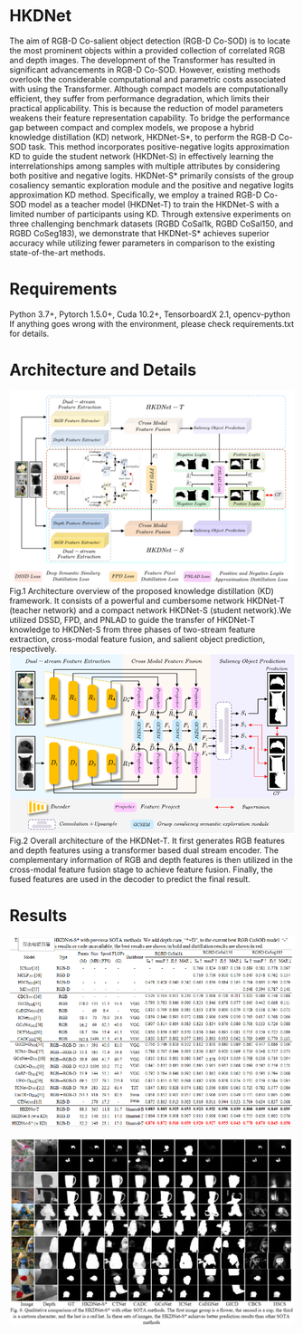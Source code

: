 # HKDNet
  The aim of RGB-D Co-salient object detection (RGB-D Co-SOD) is to locate the most prominent objects within a provided collection of correlated RGB and depth images. The development of the Transformer has resulted in significant advancements in RGB-D Co-SOD. However, existing methods overlook the considerable computational and parametric costs associated with using the Transformer. Although compact models are computationally efficient, they suffer from performance degradation, which limits their practical applicability. This is because the reduction of model parameters weakens their feature representation capability. To bridge the performance gap between compact and complex models, we propose a hybrid knowledge distillation (KD) network, HKDNet-S*, to perform the RGB-D Co-SOD task. This method incorporates positive-negative logits approximation KD to guide the student network (HKDNet-S) in effectively learning the interrelationships among samples with multiple attributes by considering both positive and negative logits. HKDNet-S* primarily consists of the group cosaliency semantic exploration module and the positive and negative logits approximation KD method. Specifically, we employ a trained RGB-D Co-SOD model as a teacher model (HKDNet-T) to train the HKDNet-S with a limited number of participants using KD. Through extensive experiments on three challenging benchmark datasets (RGBD CoSal1k, RGBD CoSal150, and RGBD CoSeg183), we demonstrate that HKDNet-S* achieves superior accuracy while utilizing fewer parameters in comparison to the existing state-of-the-art methods.
# Requirements
Python 3.7+, Pytorch 1.5.0+, Cuda 10.2+, TensorboardX 2.1, opencv-python If anything goes wrong with the environment, please check requirements.txt for details.
# Architecture and Details
![image](https://github.com/TzP2024/HKDNet/blob/main/fig/HKDNet-S.png)
Fig.1 Architecture overview of the proposed knowledge distillation (KD) framework. It consists of a powerful and cumbersome network HKDNet-T (teacher network) and a compact network HKDNet-S (student network).We utilized DSSD, FPD, and PNLAD to guide the transfer of HKDNet-T knowledge to HKDNet-S from three phases of two-stream feature extraction, cross-modal feature fusion, and salient object prediction, respectively.
![image](https://github.com/TzP2024/HKDNet/blob/main/fig/HKDNet.png)
Fig.2 Overall architecture of the HKDNet-T. It first generates RGB features  and depth features using a transformer based dual stream encoder. The complementary information of RGB and depth features is then utilized in the cross-modal feature fusion stage to achieve feature fusion. Finally, the fused features are used in the decoder to predict the final result.

# Results
![image](https://github.com/TzP2024/HKDNet/blob/main/fig/table.png)

![image](https://github.com/TzP2024/HKDNet/blob/main/fig/fig.png)
